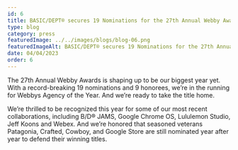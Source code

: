 ```yaml
---
id: 6
title: BASIC/DEPT® secures 19 Nominations for the 27th Annual Webby Awards
type: blog
category: press
featuredImage: ../../images/blogs/blog-06.png
featuredImageAlt: BASIC/DEPT® secures 19 Nominations for the 27th Annual Webby Awards
date: 04/04/2023
order: 6
---
```

The 27th Annual Webby Awards is shaping up to be our biggest year yet. With a record-breaking 19 nominations and 9 honorees, we’re in the running for Webbys Agency of the Year. And we’re ready to take the title home.

We’re thrilled to be recognized this year for some of our most recent collaborations, including B/D® JAMS, Google Chrome OS, Lululemon Studio, Jeff Koons and Webex. And we’re honored that seasoned veterans Patagonia, Crafted, Cowboy, and Google Store are still nominated year after year to defend their winning titles.